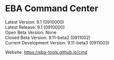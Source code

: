# EBA Command Center

Latest Version: 9.1 (0910000)<br>
Latest Release: 9.1 (0910000)<br>
Open Beta Version: None<br>
Closed Beta Version: 9.11-beta2 (0911002)<br>
Current Development Version: 9.11-beta3 (0911003)

Website: https://eba-tools.github.io/cmd
